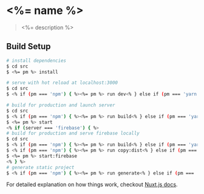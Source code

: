 # <%= name %>

> <%= description %>

## Build Setup

``` bash
# install dependencies
$ cd src
$ <%= pm %> install

# serve with hot reload at localhost:3000
$ cd src
$ <% if (pm === 'npm') { %><%= pm %> run dev<% } else if (pm === 'yarn') { %><%= pm %> dev<% } %>

# build for production and launch server
$ cd src
$ <% if (pm === 'npm') { %><%= pm %> run build<% } else if (pm === 'yarn') { %><%= pm %> build<% } %>
$ <%= pm %> start
<% if (server === 'firebase') { %>
# build for production and serve firebase locally
$ cd src
$ <% if (pm === 'npm') { %><%= pm %> run build<% } else if (pm === 'yarn') { %><%= pm %> build<% } %>
$ <% if (pm === 'npm') { %><%= pm %> run copy:dist<% } else if (pm === 'yarn') { %><%= pm %> copy:dist<% } %>
$ <%= pm %> start:firebase
<% } %>
# generate static project
$ <% if (pm === 'npm') { %><%= pm %> run generate<% } else if (pm === 'yarn') { %><%= pm %> generate<% } %>
```

For detailed explanation on how things work, checkout [Nuxt.js docs](https://nuxtjs.org).
